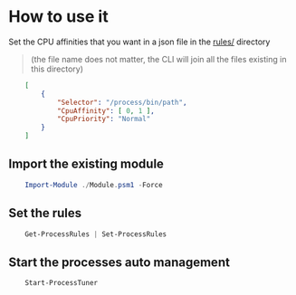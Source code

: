 
# How to use it

Set the CPU affinities that you want in a json file in the [rules/](rules/) directory
>(the file name does not matter, the CLI will join all the files existing in this directory)
``` json
    [
        {
            "Selector": "/process/bin/path",
            "CpuAffinity": [ 0, 1 ],
            "CpuPriority": "Normal"
        }
    ]
```

## Import the existing module

``` powershell
    Import-Module ./Module.psm1 -Force
```

## Set the rules

``` powershell
    Get-ProcessRules | Set-ProcessRules
```

## Start the processes auto management

``` powershell
    Start-ProcessTuner
```